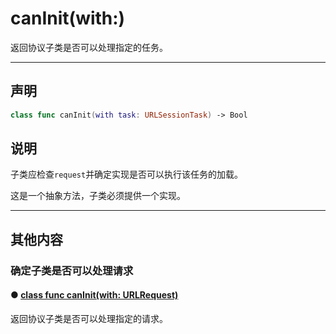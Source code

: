 # canInit(with:)

返回协议子类是否可以处理指定的任务。

---
## 声明

```swift
class func canInit(with task: URLSessionTask) -> Bool
```

## 说明

子类应检查`request`并确定实现是否可以执行该任务的加载。

这是一个抽象方法，子类必须提供一个实现。

---
## 其他内容

### 确定子类是否可以处理请求

#### ● [class func canInit(with: URLRequest)](./canInit-with.md)

返回协议子类是否可以处理指定的请求。